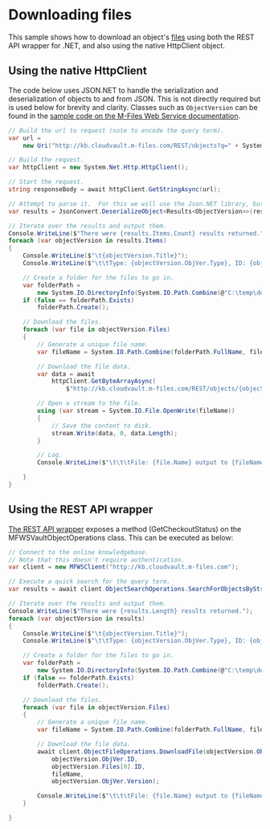 # Downloading files

This sample shows how to download an object's [files](http://www.m-files.com/mfws/resources/objects/type/objectid/version/files.html) using both the REST API wrapper for .NET, and also using the native HttpClient object.

## Using the native HttpClient

The code below uses JSON.NET to handle the serialization and deserialization of objects to and from JSON.  This is not directly required but is used below for brevity and clarity.  Classes such as `ObjectVersion` can be found in the [sample code on the M-Files Web Service documentation](http://www.m-files.com/mfws/samples.html).

```csharp
// Build the url to request (note to encode the query term).
var url =
	new Uri("http://kb.cloudvault.m-files.com/REST/objects?q=" + System.Net.WebUtility.UrlEncode("mfws"));

// Build the request.
var httpClient = new System.Net.Http.HttpClient();

// Start the request.
string responseBody = await httpClient.GetStringAsync(url);

// Attempt to parse it.  For this we will use the Json.NET library, but you could use others.
var results = JsonConvert.DeserializeObject<Results<ObjectVersion>>(responseBody);

// Iterate over the results and output them.
Console.WriteLine($"There were {results.Items.Count} results returned.");
foreach (var objectVersion in results.Items)
{
	Console.WriteLine($"\t{objectVersion.Title}");
	Console.WriteLine($"\t\tType: {objectVersion.ObjVer.Type}, ID: {objectVersion.ObjVer.ID}");

	// Create a folder for the files to go in.
	var folderPath =
		new System.IO.DirectoryInfo(System.IO.Path.Combine(@"C:\temp\downloads", objectVersion.ObjVer.ID.ToString()));
	if (false == folderPath.Exists)
		folderPath.Create();

	// Download the files.
	foreach (var file in objectVersion.Files)
	{
		// Generate a unique file name.
		var fileName = System.IO.Path.Combine(folderPath.FullName, file.ID + "." + file.Extension);

		// Download the file data.
		var data = await
			httpClient.GetByteArrayAsync(
				$"http://kb.cloudvault.m-files.com/REST/objects/{objectVersion.ObjVer.Type}/{objectVersion.ObjVer.ID}/{objectVersion.ObjVer.Version}/files/{file.ID}/content");

		// Open a stream to the file.
		using (var stream = System.IO.File.OpenWrite(fileName))
		{
			// Save the content to disk.
			stream.Write(data, 0, data.Length);
		}

		// Log.
		Console.WriteLine($"\t\t\tFile: {file.Name} output to {fileName}");

	}
}
```

## Using the REST API wrapper

[The REST API wrapper](https://github.com/M-Files/Libraries.MFWSClient) exposes a method (GetCheckoutStatus) on the MFWSVaultObjectOperations class.  This can be executed as below:

```csharp
// Connect to the online knowledgebase.
// Note that this doesn't require authentication.
var client = new MFWSClient("http://kb.cloudvault.m-files.com");

// Execute a quick search for the query term.
var results = await client.ObjectSearchOperations.SearchForObjectsByString("mfws");

// Iterate over the results and output them.
Console.WriteLine($"There were {results.Length} results returned.");
foreach (var objectVersion in results)
{
	Console.WriteLine($"\t{objectVersion.Title}");
	Console.WriteLine($"\t\tType: {objectVersion.ObjVer.Type}, ID: {objectVersion.ObjVer.ID}");

	// Create a folder for the files to go in.
	var folderPath =
		new System.IO.DirectoryInfo(System.IO.Path.Combine(@"C:\temp\downloads", objectVersion.ObjVer.ID.ToString()));
	if (false == folderPath.Exists)
		folderPath.Create();

	// Download the files.
	foreach (var file in objectVersion.Files)
	{
		// Generate a unique file name.
		var fileName = System.IO.Path.Combine(folderPath.FullName, file.ID + "." + file.Extension);

		// Download the file data.
		await client.ObjectFileOperations.DownloadFile(objectVersion.ObjVer.Type,
			objectVersion.ObjVer.ID,
			objectVersion.Files[0].ID,
			fileName,
			objectVersion.ObjVer.Version);

		Console.WriteLine($"\t\t\tFile: {file.Name} output to {fileName}");
	}

}
```


